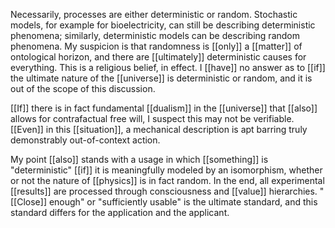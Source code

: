 Necessarily, processes are either deterministic or random. Stochastic models, for example for bioelectricity, can still be describing deterministic phenomena; similarly, deterministic models can be describing random phenomena. My suspicion is that randomness is [[only]] a [[matter]] of ontological horizon, and there are [[ultimately]] deterministic causes for everything. This is a religious belief, in effect. I [[have]] no answer as to [[if]] the ultimate nature of the [[universe]] is deterministic or random, and it is out of the scope of this discussion.  
  
[[If]] there is in fact fundamental [[dualism]] in the [[universe]] that [[also]] allows for contrafactual free will, I suspect this may not be verifiable. [[Even]] in this [[situation]], a mechanical description is apt barring truly demonstrably out-of-context action.  
  
My point [[also]] stands with a usage in which [[something]] is "deterministic" [[if]] it is meaningfully modeled by an isomorphism, whether or not the nature of [[physics]] is in fact random. In the end, all experimental [[results]] are processed through consciousness and [[value]] hierarchies. "[[Close]] enough" or "sufficiently usable" is the ultimate standard, and this standard differs for the application and the applicant.
